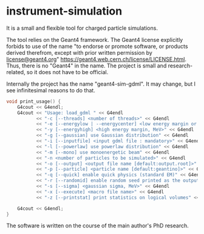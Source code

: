 # instrument-simulation
It is a small and flexible tool for charged particle simulations.

The tool relies on the Geant4 framework. The Geant4 license explicitly forbids to use of the name "to endorse or promote software, or products derived therefrom, except with prior written permission by license@geant4.org" https://geant4.web.cern.ch/license/LICENSE.html. Thus, there is no "Geant4" in the name. The project is small and research-related, so it does not have to be official.

Internally the project has the name "geant4-sim-gdml". It may change, but I see infinitesimal reasons to do that.

```cpp
void print_usage() {
    G4cout << G4endl;
    G4cout << "Usage: load_gdml " << G4endl
           << "-c [--threads] <number of threads>" << G4endl
           << "-e [--energylow | --energycenter] <low energy margin or central energy (use -m/--mono), MeV>" << G4endl
           << "-y [--energyhigh] <high energy margin, MeV>" << G4endl
           << "-g [--gaussian] use Gaussian distribution" << G4endl
           << "-i [--inputfile] <input gdml file : mandatory>" << G4endl
           << "-l [--powerlaw] use powerlaw distribution" << G4endl
           << "-m [--mono] use monoenergetic beam" << G4endl
           << "-n <number of particles to be simulated>" << G4endl
           << "-o [--output] <output file name [default:output.root]>" << G4endl
           << "-p [--particle] <particle name [default:geantino]>" << G4endl
           << "-q [--quick] enable quick physics (standard EM)" << G4endl
           << "-r [--randomid] enable random seed printed as the output suffix" << G4endl
           << "-s [--sigma] <gaussian sigma, MeV>" << G4endl
           << "-x [--execute] <macro file name>" << G4endl
           << "-z [--printstat] print statistics on logical volumes" << G4endl;

    G4cout << G4endl;
}
```
The software is written on the course of the main author's PhD research.
